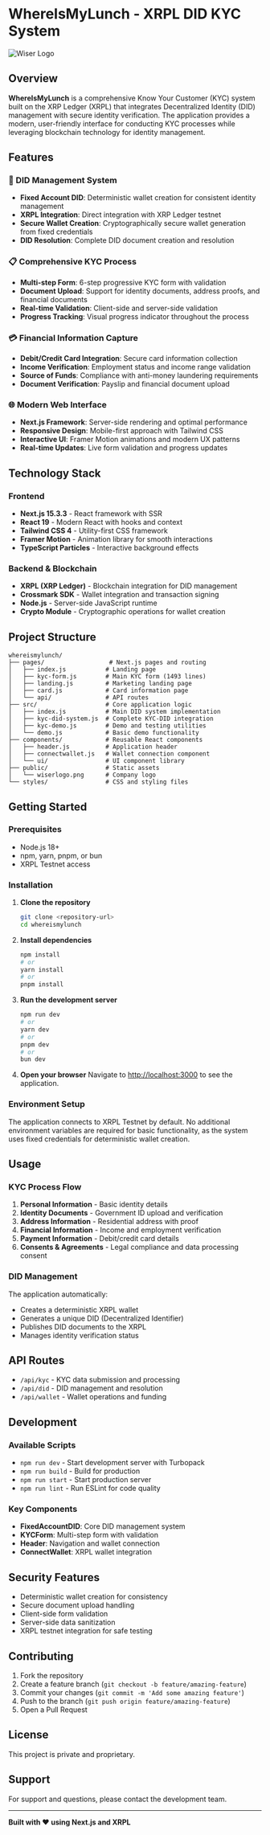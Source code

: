 # WhereIsMyLunch - XRPL DID KYC System

![Wiser Logo](public/wiserlogo.png)

## Overview

**WhereIsMyLunch** is a comprehensive Know Your Customer (KYC) system built on the XRP Ledger (XRPL) that integrates Decentralized Identity (DID) management with secure identity verification. The application provides a modern, user-friendly interface for conducting KYC processes while leveraging blockchain technology for identity management.

## Features

### 🔐 DID Management System
- **Fixed Account DID**: Deterministic wallet creation for consistent identity management
- **XRPL Integration**: Direct integration with XRP Ledger testnet
- **Secure Wallet Creation**: Cryptographically secure wallet generation from fixed credentials
- **DID Resolution**: Complete DID document creation and resolution

### 📋 Comprehensive KYC Process
- **Multi-step Form**: 6-step progressive KYC form with validation
- **Document Upload**: Support for identity documents, address proofs, and financial documents
- **Real-time Validation**: Client-side and server-side validation
- **Progress Tracking**: Visual progress indicator throughout the process

### 💳 Financial Information Capture
- **Debit/Credit Card Integration**: Secure card information collection
- **Income Verification**: Employment status and income range validation
- **Source of Funds**: Compliance with anti-money laundering requirements
- **Document Verification**: Payslip and financial document upload

### 🌐 Modern Web Interface
- **Next.js Framework**: Server-side rendering and optimal performance
- **Responsive Design**: Mobile-first approach with Tailwind CSS
- **Interactive UI**: Framer Motion animations and modern UX patterns
- **Real-time Updates**: Live form validation and progress updates

## Technology Stack

### Frontend
- **Next.js 15.3.3** - React framework with SSR
- **React 19** - Modern React with hooks and context
- **Tailwind CSS 4** - Utility-first CSS framework
- **Framer Motion** - Animation library for smooth interactions
- **TypeScript Particles** - Interactive background effects

### Backend & Blockchain
- **XRPL (XRP Ledger)** - Blockchain integration for DID management
- **Crossmark SDK** - Wallet integration and transaction signing
- **Node.js** - Server-side JavaScript runtime
- **Crypto Module** - Cryptographic operations for wallet creation

## Project Structure

```
whereismylunch/
├── pages/                  # Next.js pages and routing
│   ├── index.js           # Landing page
│   ├── kyc-form.js        # Main KYC form (1493 lines)
│   ├── landing.js         # Marketing landing page
│   ├── card.js            # Card information page
│   └── api/               # API routes
├── src/                   # Core application logic
│   ├── index.js           # Main DID system implementation
│   ├── kyc-did-system.js  # Complete KYC-DID integration
│   ├── kyc-demo.js        # Demo and testing utilities
│   └── demo.js            # Basic demo functionality
├── components/            # Reusable React components
│   ├── header.js          # Application header
│   ├── connectwallet.js   # Wallet connection component
│   └── ui/                # UI component library
├── public/                # Static assets
│   └── wiserlogo.png      # Company logo
└── styles/                # CSS and styling files
```

## Getting Started

### Prerequisites
- Node.js 18+ 
- npm, yarn, pnpm, or bun
- XRPL Testnet access

### Installation

1. **Clone the repository**
   ```bash
   git clone <repository-url>
   cd whereismylunch
   ```

2. **Install dependencies**
   ```bash
   npm install
   # or
   yarn install
   # or
   pnpm install
   ```

3. **Run the development server**
   ```bash
   npm run dev
   # or
   yarn dev
   # or
   pnpm dev
   # or
   bun dev
   ```

4. **Open your browser**
   Navigate to [http://localhost:3000](http://localhost:3000) to see the application.

### Environment Setup

The application connects to XRPL Testnet by default. No additional environment variables are required for basic functionality, as the system uses fixed credentials for deterministic wallet creation.

## Usage

### KYC Process Flow

1. **Personal Information** - Basic identity details
2. **Identity Documents** - Government ID upload and verification
3. **Address Information** - Residential address with proof
4. **Financial Information** - Income and employment verification
5. **Payment Information** - Debit/credit card details
6. **Consents & Agreements** - Legal compliance and data processing consent

### DID Management

The application automatically:
- Creates a deterministic XRPL wallet
- Generates a unique DID (Decentralized Identifier)
- Publishes DID documents to the XRPL
- Manages identity verification status

## API Routes

- `/api/kyc` - KYC data submission and processing
- `/api/did` - DID management and resolution
- `/api/wallet` - Wallet operations and funding

## Development

### Available Scripts

- `npm run dev` - Start development server with Turbopack
- `npm run build` - Build for production
- `npm run start` - Start production server
- `npm run lint` - Run ESLint for code quality

### Key Components

- **FixedAccountDID**: Core DID management system
- **KYCForm**: Multi-step form with validation
- **Header**: Navigation and wallet connection
- **ConnectWallet**: XRPL wallet integration

## Security Features

- Deterministic wallet creation for consistency
- Secure document upload handling
- Client-side form validation
- Server-side data sanitization
- XRPL testnet integration for safe testing

## Contributing

1. Fork the repository
2. Create a feature branch (`git checkout -b feature/amazing-feature`)
3. Commit your changes (`git commit -m 'Add some amazing feature'`)
4. Push to the branch (`git push origin feature/amazing-feature`)
5. Open a Pull Request

## License

This project is private and proprietary.

## Support

For support and questions, please contact the development team.

---

**Built with ❤️ using Next.js and XRPL**
